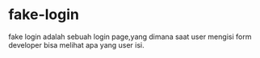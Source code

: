 # fake-login
fake login adalah sebuah login page,yang dimana saat user mengisi form developer bisa melihat apa yang user isi.
